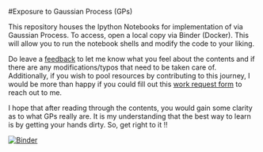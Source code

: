 #Exposure to Gaussian Process (GPs)

This repository houses the Ipython Notebooks for implementation of via Gaussian Process. To access, open a local copy via Binder (Docker). This will allow you to run the notebook shells and modify the code to your liking.

Do leave a [feedback](https://sites.google.com/view/exposure-to-gp/feedback) to let me know what you feel about the contents and if there are any modifications/typos that need to be taken care of. Additionally, if you wish to pool resources by contributing to this journey, I would be more than happy if you could fill out this [work request form](https://sites.google.com/view/exposure-to-gp/feedback/contribute) to reach out to me.

I hope that after reading through the contents, you would gain some clarity as to what GPs really are. It is my understanding that the best way to learn is by getting your hands dirty. So, get right to it !!

[![Binder](https://mybinder.org/badge.svg)](https://mybinder.org/v2/gl/ktiwari9%2Fgaussian-process/master?urlpath=https%3A%2F%2Fgitlab.com%2Fktiwari9%2Fgaussian-process%2Fblob%2Fmaster%2FGP_1D.ipynb)